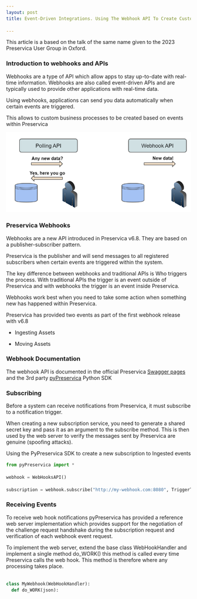 ```yaml
---
layout: post
title: Event-Driven Integrations. Using The Webhook API To Create Custom Business Processes

---
```


This article is a based on the talk of the same name given to the 2023 Preservica User Group in Oxford.

### Introduction to webhooks and APIs

Webhooks are a type of API which allow apps to stay up-to-date with real-time information. Webhooks are also called event-driven APIs and are typically used to provide other applications with real-time data. 

Using webhooks, applications can send you data automatically when certain events are triggered.

This allows to custom business processes to be created based on events within Preservica

 ![Webhook](/public/images/webhook1.png)


### Preservica Webhooks

Webhooks are a new API introduced in Preservica v6.8.  They are based on a publisher-subscriber pattern.

Preservica is the publisher and will send messages to all registered subscribers when certain events are triggered within the system.

The key difference between webhooks and traditional APIs is Who triggers the process. With traditional APIs the trigger is an event outside of Preservica and with webhooks the trigger is an event inside Preservica.

Webhooks work best when you need to take some action when something new has happened within Preservica.


Preservica has provided two events as part of the first webhook release with v6.8

 
 * Ingesting Assets

 * Moving Assets


### Webhook Documentation

The webhook API is documented in the official Preservica [Swagger pages](https://demo.preservica.com/api/webhook/documentation.html) and the 3rd party [pyPreservica](https://pypreservica.readthedocs.io/en/latest/webhooks.html) Python SDK


### Subscribing

Before a system can receive notifications from Preservica, it must subscribe to a notification trigger.

When creating a new subscription service, you need to generate a shared secret key and pass it as an argument to the subscribe method. This is then used by the web server to verify the messages sent by Preservica are genuine (spoofing attacks). 

Using the PyPreservica SDK to create a new subscription to Ingested events


```python
from pyPreservica import *

webhook = WebHooksAPI()

subscription = webhook.subscribe("http://my-webhook.com:8080", TriggerType.INDEXED, "secret_key")

```



### Receiving Events

To receive web hook notifications pyPreservica has provided a reference web server implementation which provides support for the negotiation of the challenge request handshake during the subscription request and verification of each webhook event request.

To implement the web server, extend the base class WebHookHandler and implement a single method do_WORK() this method is called every time Preservica calls the web hook. This method is therefore where any processing takes place.  



```python

class MyWebhook(WebHookHandler):
  def do_WORK(json):
   

```


